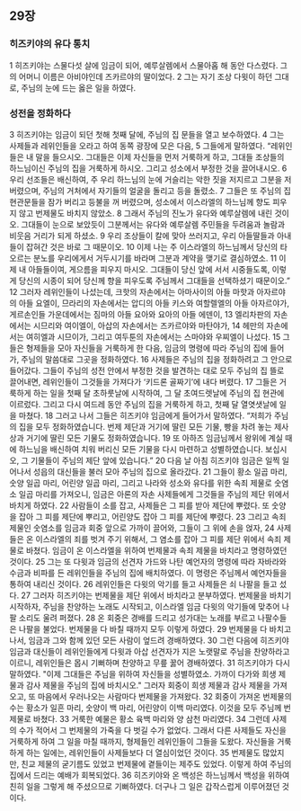 ## 29장
### 히즈키야의 유다 통치
1 히즈키야는 스물다섯 살에 임금이 되어, 예루살렘에서 스물아홉 해 동안 다스렸다. 그의 어머니 이름은 아비야인데 즈카르야의 딸이었다.
2 그는 자기 조상 다윗이 하던 그대로, 주님의 눈에 드는 옳은 일을 하였다.
### 성전을 정화하다
3 히즈키야는 임금이 되던 첫해 첫째 달에, 주님의 집 문들을 열고 보수하였다.
4 그는 사제들과 레위인들을 오라고 하여 동쪽 광장에 모은 다음,
5 그들에게 말하였다. “레위인들은 내 말을 들으시오. 그대들은 이제 자신들을 먼저 거룩하게 하고, 그대들 조상들의 하느님이신 주님의 집을 거룩하게 하시오. 그리고 성소에서 부정한 것을 끌어내시오.
6 우리 선조들은 배신하여, 주 우리 하느님의 눈에 거슬리는 악한 짓을 저지르고 그분을 저버렸으며, 주님의 거처에서 자기들의 얼굴을 돌리고 등을 돌렸소.
7 그들은 또 주님의 집 현관문들을 잠가 버리고 등불을 꺼 버렸으며, 성소에서 이스라엘의 하느님께 향도 피우지 않고 번제물도 바치지 않았소.
8 그래서 주님의 진노가 유다와 예루살렘에 내린 것이오. 그대들이 눈으로 보았듯이 그분께서는 유다와 예루살렘 주민들을 두려움과 놀람과 비웃음 거리가 되게 하셨소.
9 우리 조상들이 칼에 맞아 쓰러지고, 우리 아들딸들과 아내들이 잡혀간 것은 바로 그 때문이오.
10 이제 나는 주 이스라엘의 하느님께서 당신의 타오르는 분노를 우리에게서 거두시기를 바라며 그분과 계약을 맺기로 결심하였소.
11 이제 내 아들들이여, 게으름을 피우지 마시오. 그대들이 당신 앞에 서서 시중들도록, 이렇게 당신의 시종이 되어 당신께 향을 피우도록 주님께서 그대들을 선택하셨기 때문이오.”
12 그러자 레위인들이 나섰는데, 크핫의 자손에서는 아마사이의 아들 마핫과 아자르야의 아들 요엘이, 므라리의 자손에서는 압디의 아들 키스와 여할렐엘의 아들 아자르야가, 게르손인들 가운데에서는 짐마의 아들 요아와 요아의 아들 에덴이,
13 엘리차판의 자손에서는 시므리와 여이엘이, 아삽의 자손에서는 즈카르야와 마탄야가,
14 헤만의 자손에서는 여히엘과 시므이가, 그리고 여두툰의 자손에서는 스마야와 우찌엘이 나섰다.
15 그들은 형제들을 모아 자신들을 거룩하게 한 다음, 임금의 명령에 따라 주님의 집에 들어가, 주님의 말씀대로 그곳을 정화하였다.
16 사제들은 주님의 집을 정화하려고 그 안으로 들어갔다. 그들이 주님의 성전 안에서 부정한 것을 발견하는 대로 모두 주님의 집 뜰로 끌어내면, 레위인들이 그것들을 가져다가 ‘키드론 골짜기’에 내다 버렸다.
17 그들은 거룩하게 하는 일을 첫째 달 초하룻날에 시작하여, 그 달 초여드렛날에 주님의 집 현관에 이르렀다. 그리고 다시 여드레 동안 주님의 집을 거룩하게 하고, 첫째 달 열엿샛날에 일을 마쳤다.
18 그러고 나서 그들은 히즈키야 임금에게 들어가서 말하였다. “저희가 주님의 집을 모두 정화하였습니다. 번제 제단과 거기에 딸린 모든 기물, 빵을 차려 놓는 제사상과 거기에 딸린 모든 기물도 정화하였습니다.
19 또 아하즈 임금님께서 왕위에 계실 때에 하느님을 배신하여 치워 버리신 모든 기물을 다시 마련하고 성별하였습니다. 보십시오, 그 기물들이 주님의 제단 앞에 있습니다.”
20 다음 날 아침 히즈키야 임금은 일찍 일어나서 성읍의 대신들을 불러 모아 주님의 집으로 올라갔다.
21 그들이 황소 일곱 마리, 숫양 일곱 마리, 어린양 일곱 마리, 그리고 나라와 성소와 유다를 위한 속죄 제물로 숫염소 일곱 마리를 가져오니, 임금은 아론의 자손 사제들에게 그것들을 주님의 제단 위에서 바치게 하였다.
22 사람들이 소를 잡고, 사제들은 그 피를 받아 제단에 뿌렸다. 또 숫양을 잡아 그 피를 제단에 뿌리고, 어린양도 잡아 그 피를 제단에 뿌렸다.
23 그리고 속죄 제물인 숫염소를 임금과 회중 앞으로 가까이 끌어와, 그들이 그 위에 손을 얹자,
24 사제들은 온 이스라엘의 죄를 벗겨 주기 위해서, 그 염소를 잡아 그 피를 제단 위에서 속죄 제물로 바쳤다. 임금이 온 이스라엘을 위하여 번제물과 속죄 제물을 바치라고 명령하였던 것이다.
25 그는 또 다윗과 임금의 선견자 가드와 나탄 예언자의 명령에 따라 자바라와 수금과 비파를 든 레위인들을 주님의 집에 배치하였다. 이 명령은 주님께서 예언자들을 통하여 내리신 것이다.
26 레위인들은 다윗의 악기를 들고 사제들은 쇠 나팔을 들고 섰다.
27 그러자 히즈키야는 번제물을 제단 위에서 바치라고 분부하였다. 번제물을 바치기 시작하자, 주님을 찬양하는 노래도 시작되고, 이스라엘 임금 다윗의 악기들에 맞추어 나팔 소리도 울려 퍼졌다.
28 온 회중은 경배를 드리고 성가대는 노래를 부르고 나팔수들은 나팔을 불었다. 번제물을 다 바칠 때까지 모두 이렇게 하였다.
29 번제물을 다 바치고 나서, 임금과 그와 함께 있던 모든 사람이 엎드려 경배하였다.
30 그런 다음에 히즈키야 임금과 대신들이 레위인들에게 다윗과 아삽 선견자가 지은 노랫말로 주님을 찬양하라고 이르니, 레위인들은 몹시 기뻐하며 찬양하고 무릎 꿇어 경배하였다.
31 히즈키야가 다시 말하였다. "이제 그대들은 주님을 위하여 자신들을 성별하였소. 가까이 다가와 희생 제물과 감사 제물을 주님의 집에 바치시오." 그러자 회중이 희생 제물과 감사 제물을 가져오고, 또 마음에서 우러나오는 사람마다 번제물을 가져왔다.
32 회중이 가져온 번제물의 수는 황소가 일흔 마리, 숫양이 백 마리, 어린양이 이백 마리였다. 이것을 모두 주님께 번제물로 바쳤다.
33 거룩한 예물은 황소 육백 마리와 양 삼천 마리였다.
34 그런데 사제의 수가 적어서 그 번제물의 가죽을 다 벗길 수가 없었다. 그래서 다른 사제들도 자신을 거룩하게 하여 그 일을 마칠 때까지, 형제들인 레위인들이 그들을 도왔다. 자신들을 거룩하게 하는 일에는, 레위인들이 사제들보다 더 열심이었던 것이다.
35 번제물도 많았지만, 친교 제물의 굳기름도 있었고 번제물에 곁들이는 제주도 있었다. 이렇게 하여 주님의 집에서 드리는 예배가 회복되었다.
36 히즈키야와 온 백성은 하느님께서 백성을 위하여 친히 일을 그렇게 해 주셨으므로 기뻐하였다. 더구나 그 일은 갑작스럽게 이루어졌던 것이다.
